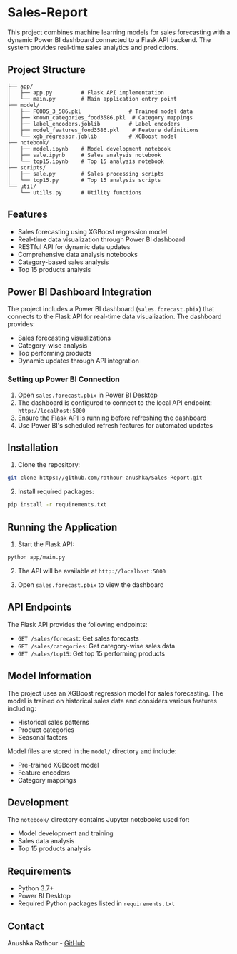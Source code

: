 # Sales-Report

This project combines machine learning models for sales forecasting with a dynamic Power BI dashboard connected to a Flask API backend. The system provides real-time sales analytics and predictions.

## Project Structure

```
├── app/
│   ├── app.py         # Flask API implementation
│   └── main.py        # Main application entry point
├── model/
│   ├── FOODS_3_586.pkl               # Trained model data
│   ├── known_categories_food3586.pkl  # Category mappings
│   ├── label_encoders.joblib         # Label encoders
│   ├── model_features_food3586.pkl    # Feature definitions
│   └── xgb_regressor.joblib          # XGBoost model
├── notebook/
│   ├── model.ipynb    # Model development notebook
│   ├── sale.ipynb     # Sales analysis notebook
│   └── top15.ipynb    # Top 15 analysis notebook
├── scripts/
│   ├── sale.py        # Sales processing scripts
│   └── top15.py       # Top 15 analysis scripts
└── util/
    └── utills.py      # Utility functions
```

## Features

- Sales forecasting using XGBoost regression model
- Real-time data visualization through Power BI dashboard
- RESTful API for dynamic data updates
- Comprehensive data analysis notebooks
- Category-based sales analysis
- Top 15 products analysis

## Power BI Dashboard Integration

The project includes a Power BI dashboard (`sales.forecast.pbix`) that connects to the Flask API for real-time data visualization. The dashboard provides:

- Sales forecasting visualizations
- Category-wise analysis
- Top performing products
- Dynamic updates through API integration

### Setting up Power BI Connection

1. Open `sales.forecast.pbix` in Power BI Desktop
2. The dashboard is configured to connect to the local API endpoint: `http://localhost:5000`
3. Ensure the Flask API is running before refreshing the dashboard
4. Use Power BI's scheduled refresh features for automated updates

## Installation

1. Clone the repository:
```bash
git clone https://github.com/rathour-anushka/Sales-Report.git
```

2. Install required packages:
```bash
pip install -r requirements.txt
```

## Running the Application

1. Start the Flask API:
```bash
python app/main.py
```

2. The API will be available at `http://localhost:5000`

3. Open `sales.forecast.pbix` to view the dashboard

## API Endpoints

The Flask API provides the following endpoints:

- `GET /sales/forecast`: Get sales forecasts
- `GET /sales/categories`: Get category-wise sales data
- `GET /sales/top15`: Get top 15 performing products

## Model Information

The project uses an XGBoost regression model for sales forecasting. The model is trained on historical sales data and considers various features including:

- Historical sales patterns
- Product categories
- Seasonal factors

Model files are stored in the `model/` directory and include:
- Pre-trained XGBoost model
- Feature encoders
- Category mappings

## Development

The `notebook/` directory contains Jupyter notebooks used for:
- Model development and training
- Sales data analysis
- Top 15 products analysis

## Requirements

- Python 3.7+
- Power BI Desktop
- Required Python packages listed in `requirements.txt`


## Contact

Anushka Rathour - [GitHub](https://github.com/rathour-anushka)